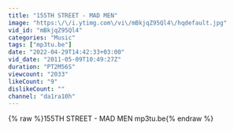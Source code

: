 ```yaml
---
title: "155TH STREET - MAD MEN"
image: "https:\/\/i.ytimg.com\/vi\/mBkjqZ95Ql4\/hqdefault.jpg"
vid_id: "mBkjqZ95Ql4"
categories: "Music"
tags: ["mp3tu.be"]
date: "2022-04-29T14:42:33+03:00"
vid_date: "2011-05-09T10:49:27Z"
duration: "PT2M56S"
viewcount: "2033"
likeCount: "9"
dislikeCount: ""
channel: "da1ra10h"
---
```

{% raw %}155TH STREET - MAD MEN mp3tu.be{% endraw %}

